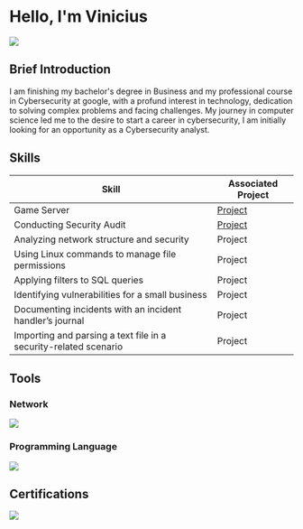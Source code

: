 # Hello, I'm Vinicius
<a href="https://linkedin.com/in/viniciusalprado"><img src="https://img.shields.io/badge/-LinkedIn-0072b1?&style=for-the-badge&logo=linkedin&logoColor=white" /></a>

## Brief Introduction

I am finishing my bachelor's degree in Business and my professional course in Cybersecurity at google, with a profund interest in technology, dedication to solving complex problems and facing challenges. My journey in computer science led me to the desire to start a career in cybersecurity, I am initially looking for an opportunity as a Cybersecurity analyst.

## Skills

| Skill                                         | Associated Project         |
|-----------------------------------------------|----------------------------|
| Game Server | <a href="https://github.com/vinodarp/professionalstatement/tree/main">Project</a>|
| Conducting Security Audit | <a href="https://drive.google.com/file/d/1AeVYqtr6ao_wkCyUaO4lEP9i0cTBShAY/view?usp=sharing">Project</a>|
| Analyzing network structure and security | Project|
| Using Linux commands to manage file permissions | Project|
| Applying filters to SQL queries | Project|
| Identifying vulnerabilities for a small business | Project|
| Documenting incidents with an incident handler’s journal | Project|
| Importing and parsing a text file in a security-related scenario | Project|

## Tools
### Network
<div>
    <img src="https://img.shields.io/badge/-Hamachi-007DC5?&style=for-the-badge&logo=LogMeIn&logoColor=white" />
</div>

### Programming Language
<div>
    <img src="https://img.shields.io/badge/-Java-ED8B00?&style=for-the-badge&logo=Java&logoColor=white" />
</div>

## Certifications

<div>
<img src="https://img.shields.io/badge/-Security%2B-FF0000?&style=for-the-badge&logo=CompTIA&logoColor=white" />
</div>
